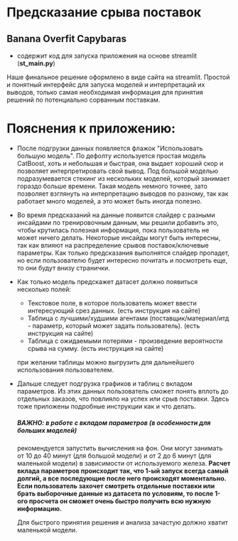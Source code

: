 # Предсказание срыва поставок
## Banana Overfit Capybaras

- содержит код для запуска приложения на основе streamlit (**st_main.py**)

Наше финальное решение оформлено в виде сайта на streamlit. Простой и понятный интерфейс для запуска моделей и интерпретаций их выводов, только самая необходимая информация для принятия решений по потенциально сорванным поставкам.

# Пояснения к приложению:
- После подгрузки данных появляется флажок "Использовать большую модель". По дефолту используется простая модель CatBoost, хоть и небольшая и быстрая, она выдает хороший скор и позволяет интерпретировать свой вывод. Под большой моделью подразумевается стекинг из нескольких моделей, который занимает гораздо больше времени. Такая модель немного точнее, зато позволяет взглянуть на интерпретацию выводов по разному, так как работает много моделей, а это может быть иногда полезно.
- Во время предсказаний на данные появится слайдер с разными инсайдами по тренировочным данным, мы решили добавить это, чтобы крутилась полезная информация, пока пользователь не может ничего делать. Некоторые инсайды могут быть интересны, так как влияют на распределение срывов поставок/ключевые параметры. Как только предсказания выполнятся слайдер пропадет, но если пользователю будет интересно почитать и посмотреть еще, то они будут внизу странички.
- Как только модель предскажет датасет должно появиться несколько полей:
    -  Текстовое поле, в которое пользователь может ввести интересующий срез данных. (есть инструкция на сайте)
    -  Таблица с лучшими/худшими агентами (поставщик/материал/итд - параметр, который может задать пользователь). (есть инструкция на сайте)
    -  Таблица с ожидаемыми потерями - произведение вероятности срыва на сумму. (есть инструкция на сайте)

    при желании таблицы можно выгрузить для дальнейшего использования пользователем.

- Дальше следует подгрузка графиков и таблиц с вкладом параметров. Из этих данных пользователь сможет понять вплоть до отдельных заказов, что повлияло на успех или срыв поставки. Здесь тоже приложены подробные инструкции как и что делать.

    ##### ВАЖНО: в работе с вкладом параметров (в особенности для больших моделей) 
    рекомендуется запустить вычисления на фон. Они могут занимать от 10 до 40 минут (для большой модели) и от 2 до 6 минут (для маленькой модели) в зависимости от используемого железа.
    **Расчет вклада параметров происходит так, что 1-ый запуск всегда самый долгий, а все последующие после него происходят моментально. Если пользователь захочет смотреть отдельные поставки или брать выборочные данные из датасета по условиям, то после 1-ого просчета он сможет очень быстро получить всю нужную информацию.**
    
    Для быстрого принятия решения и анализа зачастую должно хватит маленькой модели.
